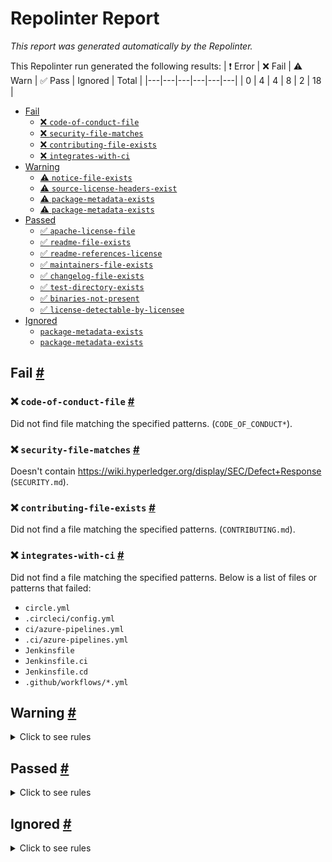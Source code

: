 # Repolinter Report

*This report was generated automatically by the Repolinter.*

This Repolinter run generated the following results:
| ❗  Error | ❌  Fail | ⚠️  Warn | ✅  Pass | Ignored | Total |
|---|---|---|---|---|---|
| 0 | 4 | 4 | 8 | 2 | 18 |

- [Fail](#user-content-fail)
  - [❌ `code-of-conduct-file`](#user-content--code-of-conduct-file)
  - [❌ `security-file-matches`](#user-content--security-file-matches)
  - [❌ `contributing-file-exists`](#user-content--contributing-file-exists)
  - [❌ `integrates-with-ci`](#user-content--integrates-with-ci)
- [Warning](#user-content-warning)
  - [⚠️ `notice-file-exists`](#user-content--notice-file-exists)
  - [⚠️ `source-license-headers-exist`](#user-content--source-license-headers-exist)
  - [⚠️ `package-metadata-exists`](#user-content--package-metadata-exists)
  - [⚠️ `package-metadata-exists`](#user-content--package-metadata-exists)
- [Passed](#user-content-passed)
  - [✅ `apache-license-file`](#user-content--apache-license-file)
  - [✅ `readme-file-exists`](#user-content--readme-file-exists)
  - [✅ `readme-references-license`](#user-content--readme-references-license)
  - [✅ `maintainers-file-exists`](#user-content--maintainers-file-exists)
  - [✅ `changelog-file-exists`](#user-content--changelog-file-exists)
  - [✅ `test-directory-exists`](#user-content--test-directory-exists)
  - [✅ `binaries-not-present`](#user-content--binaries-not-present)
  - [✅ `license-detectable-by-licensee`](#user-content--license-detectable-by-licensee)
- [Ignored](#user-content-ignored)
  - [`package-metadata-exists`](#user-content-package-metadata-exists)
  - [`package-metadata-exists`](#user-content-package-metadata-exists)

## Fail <a href="#user-content-fail" id="fail">#</a>

### ❌ `code-of-conduct-file` <a href="#user-content--code-of-conduct-file" id="-code-of-conduct-file">#</a>

Did not find file matching the specified patterns. (`CODE_OF_CONDUCT*`).

### ❌ `security-file-matches` <a href="#user-content--security-file-matches" id="-security-file-matches">#</a>

Doesn't contain https://wiki.hyperledger.org/display/SEC/Defect+Response (`SECURITY.md`).

### ❌ `contributing-file-exists` <a href="#user-content--contributing-file-exists" id="-contributing-file-exists">#</a>

Did not find a file matching the specified patterns. (`CONTRIBUTING.md`).

### ❌ `integrates-with-ci` <a href="#user-content--integrates-with-ci" id="-integrates-with-ci">#</a>

Did not find a file matching the specified patterns. Below is a list of files or patterns that failed:

- `circle.yml`
- `.circleci/config.yml`
- `ci/azure-pipelines.yml`
- `.ci/azure-pipelines.yml`
- `Jenkinsfile`
- `Jenkinsfile.ci`
- `Jenkinsfile.cd`
- `.github/workflows/*.yml`


## Warning <a href="#user-content-warning" id="warning">#</a>

<details>
<summary>Click to see rules</summary>

### ⚠️ `notice-file-exists` <a href="#user-content--notice-file-exists" id="-notice-file-exists">#</a>

Did not find a file matching the specified patterns. (`NOTICE*`).

### ⚠️ `source-license-headers-exist` <a href="#user-content--source-license-headers-exist" id="-source-license-headers-exist">#</a>

Below is a list of files or patterns that failed:

- `src/dashboard/config/config.js`: The first 5 lines do not contain the pattern(s): Copyright, License.
- `src/dashboard/config/plugin.config.js`: The first 5 lines do not contain the pattern(s): Copyright, License.
- `src/dashboard/config/router.config.js`: The first 5 lines do not contain the pattern(s): Copyright.
- `src/dashboard/config/theme.js`: The first 5 lines do not contain the pattern(s): Copyright, License.
- `src/dashboard/lambda/api.js`: The first 5 lines do not contain the pattern(s): Copyright, License.
- `src/dashboard/mock/agent.js`: The first 5 lines do not contain the pattern(s): Copyright, License.
- `src/dashboard/mock/node.js`: The first 5 lines do not contain the pattern(s): Copyright, License.
- `src/dashboard/mock/organization.js`: The first 5 lines do not contain the pattern(s): Copyright, License.
- `src/dashboard/mock/user.js`: The first 5 lines do not contain the pattern(s): Copyright, License.
- `src/dashboard/scripts/generateMock.js`: The first 5 lines do not contain the pattern(s): Copyright, License.
- `src/dashboard/scripts/getPrettierFiles.js`: The first 5 lines do not contain the pattern(s): Copyright, License.
- `src/dashboard/scripts/lint-prettier.js`: The first 5 lines do not contain the pattern(s): Copyright, License.
- `src/dashboard/scripts/prettier.js`: The first 5 lines do not contain the pattern(s): Copyright, License.
- `src/dashboard/src/app.js`: The first 5 lines do not contain the pattern(s): Copyright, License.
- `src/dashboard/src/defaultSettings.js`: The first 5 lines do not contain the pattern(s): Copyright, License.
- `src/dashboard/src/global.js`: The first 5 lines do not contain the pattern(s): Copyright, License.
- `src/dashboard/src/service-worker.js`: The first 5 lines do not contain the pattern(s): Copyright, License.
- `src/dashboard/tests/run-tests.js`: The first 5 lines do not contain the pattern(s): Copyright, License.
- `src/dashboard/tests/setupTests.js`: The first 5 lines do not contain the pattern(s): Copyright, License.
- `src/dashboard/lambda/mock/matchMock.js`: The first 5 lines do not contain the pattern(s): Copyright, License.
- `src/dashboard/src/e2e/baseLayout.e2e.js`: The first 5 lines do not contain the pattern(s): Copyright, License.
- `src/dashboard/src/e2e/home.e2e.js`: The first 5 lines do not contain the pattern(s): Copyright, License.
- `src/dashboard/src/e2e/login.e2e.js`: The first 5 lines do not contain the pattern(s): Copyright, License.
- `src/dashboard/src/e2e/topMenu.e2e.js`: The first 5 lines do not contain the pattern(s): Copyright, License.
- `src/dashboard/src/e2e/userLayout.e2e.js`: The first 5 lines do not contain the pattern(s): Copyright, License.
- `src/dashboard/src/layouts/BasicLayout.js`: The first 5 lines do not contain the pattern(s): Copyright.
- `src/dashboard/src/layouts/BlankLayout.js`: The first 5 lines do not contain the pattern(s): Copyright, License.
- `src/dashboard/src/layouts/Footer.js`: The first 5 lines do not contain the pattern(s): License.
- `src/dashboard/src/layouts/Header.js`: The first 5 lines do not contain the pattern(s): Copyright, License.
- `src/dashboard/src/layouts/MenuContext.js`: The first 5 lines do not contain the pattern(s): Copyright, License.
- `src/dashboard/src/layouts/UserLayout.js`: The first 5 lines do not contain the pattern(s): Copyright, License.
- `src/dashboard/src/locales/en-US.js`: The first 5 lines do not contain the pattern(s): Copyright.
- `src/dashboard/src/locales/zh-CN.js`: The first 5 lines do not contain the pattern(s): Copyright.
- `src/dashboard/src/models/global.js`: The first 5 lines do not contain the pattern(s): Copyright, License.
- `src/dashboard/src/models/login.js`: The first 5 lines do not contain the pattern(s): Copyright, License.
- `src/dashboard/src/models/menu.js`: The first 5 lines do not contain the pattern(s): Copyright, License.
- `src/dashboard/src/models/node.js`: The first 5 lines do not contain the pattern(s): Copyright, License.
- `src/dashboard/src/models/setting.js`: The first 5 lines do not contain the pattern(s): Copyright, License.
- `src/dashboard/src/models/user.js`: The first 5 lines do not contain the pattern(s): Copyright.
- `src/dashboard/src/pages/404.js`: The first 5 lines do not contain the pattern(s): Copyright, License.
- `src/dashboard/src/pages/Authorized.js`: The first 5 lines do not contain the pattern(s): Copyright, License.
- `src/dashboard/src/services/agent.js`: The first 5 lines do not contain the pattern(s): Copyright, License.
- `src/dashboard/src/services/api.js`: The first 5 lines do not contain the pattern(s): Copyright, License.
- `src/dashboard/src/services/error.js`: The first 5 lines do not contain the pattern(s): Copyright, License.
- `src/dashboard/src/services/node.js`: The first 5 lines do not contain the pattern(s): Copyright, License.
- `src/dashboard/src/services/organization.js`: The first 5 lines do not contain the pattern(s): Copyright, License.
- `src/dashboard/src/services/user.js`: The first 5 lines do not contain the pattern(s): Copyright.
- `src/dashboard/src/utils/Authorized.js`: The first 5 lines do not contain the pattern(s): Copyright, License.
- `src/dashboard/src/utils/authority.js`: The first 5 lines do not contain the pattern(s): Copyright, License.
- `src/dashboard/src/utils/authority.test.js`: The first 5 lines do not contain the pattern(s): Copyright, License.
- `src/dashboard/src/utils/getPageTitle.js`: The first 5 lines do not contain the pattern(s): Copyright, License.
- `src/dashboard/src/utils/networks.js`: The first 5 lines do not contain the pattern(s): Copyright, License.
- `src/dashboard/src/utils/request.js`: The first 5 lines do not contain the pattern(s): Copyright, License.
- `src/dashboard/src/utils/utils.js`: The first 5 lines do not contain the pattern(s): Copyright, License.
- `src/dashboard/src/utils/utils.test.js`: The first 5 lines do not contain the pattern(s): Copyright, License.
- `src/dashboard/src/components/Authorized/Authorized.js`: The first 5 lines do not contain the pattern(s): Copyright, License.
- `src/dashboard/src/components/Authorized/AuthorizedRoute.js`: The first 5 lines do not contain the pattern(s): Copyright, License.
- `src/dashboard/src/components/Authorized/CheckPermissions.js`: The first 5 lines do not contain the pattern(s): Copyright, License.
- `src/dashboard/src/components/Authorized/CheckPermissions.test.js`: The first 5 lines do not contain the pattern(s): Copyright, License.
- `src/dashboard/src/components/Authorized/PromiseRender.js`: The first 5 lines do not contain the pattern(s): Copyright, License.
- `src/dashboard/src/components/Authorized/Secured.js`: The first 5 lines do not contain the pattern(s): Copyright, License.
- `src/dashboard/src/components/Authorized/index.js`: The first 5 lines do not contain the pattern(s): Copyright, License.
- `src/dashboard/src/components/Authorized/renderAuthorize.js`: The first 5 lines do not contain the pattern(s): Copyright, License.
- `src/dashboard/src/components/Exception/index.js`: The first 5 lines do not contain the pattern(s): Copyright, License.
- `src/dashboard/src/components/Exception/typeConfig.js`: The first 5 lines do not contain the pattern(s): Copyright, License.
- `src/dashboard/src/components/FooterToolbar/index.js`: The first 5 lines do not contain the pattern(s): Copyright, License.
- `src/dashboard/src/components/GlobalFooter/index.js`: The first 5 lines do not contain the pattern(s): License.
- `src/dashboard/src/components/GlobalHeader/RightContent.js`: The first 5 lines do not contain the pattern(s): Copyright, License.
- `src/dashboard/src/components/GlobalHeader/index.js`: The first 5 lines do not contain the pattern(s): Copyright, License.
- `src/dashboard/src/components/HeaderDropdown/index.js`: The first 5 lines do not contain the pattern(s): Copyright, License.
- `src/dashboard/src/components/IconFont/index.js`: The first 5 lines do not contain the pattern(s): Copyright, License.
- `src/dashboard/src/components/Login/LoginItem.js`: The first 5 lines do not contain the pattern(s): Copyright, License.
- `src/dashboard/src/components/Login/LoginSubmit.js`: The first 5 lines do not contain the pattern(s): Copyright, License.
- `src/dashboard/src/components/Login/LoginTab.js`: The first 5 lines do not contain the pattern(s): Copyright, License.
- `src/dashboard/src/components/Login/index.js`: The first 5 lines do not contain the pattern(s): Copyright, License.
- `src/dashboard/src/components/Login/loginContext.js`: The first 5 lines do not contain the pattern(s): Copyright, License.
- `src/dashboard/src/components/Login/map.js`: The first 5 lines do not contain the pattern(s): Copyright, License.
- `src/dashboard/src/components/PageHeaderWrapper/GridContent.js`: The first 5 lines do not contain the pattern(s): Copyright, License.
- `src/dashboard/src/components/PageHeaderWrapper/breadcrumb.js`: The first 5 lines do not contain the pattern(s): Copyright, License.
- `src/dashboard/src/components/PageHeaderWrapper/index.js`: The first 5 lines do not contain the pattern(s): Copyright, License.
- `src/dashboard/src/components/PageLoading/index.js`: The first 5 lines do not contain the pattern(s): Copyright, License.
- `src/dashboard/src/components/SelectLang/index.js`: The first 5 lines do not contain the pattern(s): Copyright, License.
- `src/dashboard/src/components/SettingDrawer/BlockCheckbox.js`: The first 5 lines do not contain the pattern(s): Copyright, License.
- `src/dashboard/src/components/SettingDrawer/ThemeColor.js`: The first 5 lines do not contain the pattern(s): Copyright, License.
- `src/dashboard/src/components/SettingDrawer/index.js`: The first 5 lines do not contain the pattern(s): Copyright, License.
- `src/dashboard/src/components/SiderMenu/BaseMenu.js`: The first 5 lines do not contain the pattern(s): Copyright, License.
- `src/dashboard/src/components/SiderMenu/SiderMenu.js`: The first 5 lines do not contain the pattern(s): Copyright, License.
- `src/dashboard/src/components/SiderMenu/SiderMenu.test.js`: The first 5 lines do not contain the pattern(s): Copyright, License.
- `src/dashboard/src/components/SiderMenu/SiderMenuUtils.js`: The first 5 lines do not contain the pattern(s): Copyright, License.
- `src/dashboard/src/components/SiderMenu/index.js`: The first 5 lines do not contain the pattern(s): Copyright, License.
- `src/dashboard/src/components/StandardTable/index.js`: The first 5 lines do not contain the pattern(s): Copyright, License.
- `src/dashboard/src/components/TopNavHeader/index.js`: The first 5 lines do not contain the pattern(s): Copyright, License.
- `src/dashboard/src/components/_utils/pathTools.js`: The first 5 lines do not contain the pattern(s): Copyright, License.
- `src/dashboard/src/components/_utils/pathTools.test.js`: The first 5 lines do not contain the pattern(s): Copyright, License.
- `src/dashboard/src/locales/en-US/component.js`: The first 5 lines do not contain the pattern(s): Copyright, License.
- `src/dashboard/src/locales/en-US/exception.js`: The first 5 lines do not contain the pattern(s): Copyright, License.
- `src/dashboard/src/locales/en-US/form.js`: The first 5 lines do not contain the pattern(s): Copyright.
- `src/dashboard/src/locales/en-US/globalHeader.js`: The first 5 lines do not contain the pattern(s): Copyright, License.
- `src/dashboard/src/locales/en-US/login.js`: The first 5 lines do not contain the pattern(s): Copyright, License.
- `src/dashboard/src/locales/en-US/menu.js`: The first 5 lines do not contain the pattern(s): Copyright, License.
- `src/dashboard/src/locales/en-US/operatorAgent.js`: The first 5 lines do not contain the pattern(s): Copyright, License.
- `src/dashboard/src/locales/en-US/operatorNode.js`: The first 5 lines do not contain the pattern(s): Copyright, License.
- `src/dashboard/src/locales/en-US/operatorOrganization.js`: The first 5 lines do not contain the pattern(s): Copyright, License.
- `src/dashboard/src/locales/en-US/operatorUser.js`: The first 5 lines do not contain the pattern(s): Copyright.
- `src/dashboard/src/locales/en-US/pwa.js`: The first 5 lines do not contain the pattern(s): Copyright, License.
- `src/dashboard/src/locales/zh-CN/component.js`: The first 5 lines do not contain the pattern(s): Copyright, License.
- `src/dashboard/src/locales/zh-CN/exception.js`: The first 5 lines do not contain the pattern(s): Copyright, License.
- `src/dashboard/src/locales/zh-CN/form.js`: The first 5 lines do not contain the pattern(s): Copyright.
- `src/dashboard/src/locales/zh-CN/globalHeader.js`: The first 5 lines do not contain the pattern(s): Copyright, License.
- `src/dashboard/src/locales/zh-CN/login.js`: The first 5 lines do not contain the pattern(s): Copyright, License.
- `src/dashboard/src/locales/zh-CN/menu.js`: The first 5 lines do not contain the pattern(s): Copyright, License.
- `src/dashboard/src/locales/zh-CN/operatorAgent.js`: The first 5 lines do not contain the pattern(s): Copyright, License.
- `src/dashboard/src/locales/zh-CN/operatorNode.js`: The first 5 lines do not contain the pattern(s): Copyright, License.
- `src/dashboard/src/locales/zh-CN/operatorOrganization.js`: The first 5 lines do not contain the pattern(s): Copyright, License.
- `src/dashboard/src/locales/zh-CN/operatorUser.js`: The first 5 lines do not contain the pattern(s): Copyright.
- `src/dashboard/src/locales/zh-CN/pwa.js`: The first 5 lines do not contain the pattern(s): Copyright, License.
- `src/dashboard/src/pages/Exception/403.js`: The first 5 lines do not contain the pattern(s): Copyright, License.
- `src/dashboard/src/pages/Exception/404.js`: The first 5 lines do not contain the pattern(s): Copyright, License.
- `src/dashboard/src/pages/Exception/500.js`: The first 5 lines do not contain the pattern(s): Copyright, License.
- `src/dashboard/src/pages/Exception/TriggerException.js`: The first 5 lines do not contain the pattern(s): Copyright, License.
- `src/dashboard/src/pages/Operator/Agent.js`: The first 5 lines do not contain the pattern(s): Copyright, License.
- `src/dashboard/src/pages/Operator/Organization.js`: The first 5 lines do not contain the pattern(s): Copyright.
- `src/dashboard/src/pages/Operator/Overview.js`: The first 5 lines do not contain the pattern(s): Copyright, License.
- `src/dashboard/src/pages/Operator/UserManagement.js`: The first 5 lines do not contain the pattern(s): Copyright.
- `src/dashboard/src/pages/Overview/index.js`: The first 5 lines do not contain the pattern(s): Copyright, License.
- `src/dashboard/src/pages/User/Login.js`: The first 5 lines do not contain the pattern(s): Copyright.
- `src/dashboard/src/locales/en-US/fabric/ca.js`: The first 5 lines do not contain the pattern(s): Copyright, License.
- `src/dashboard/src/locales/zh-CN/fabric/ca.js`: The first 5 lines do not contain the pattern(s): Copyright, License.
- `src/dashboard/src/pages/Exception/models/error.js`: The first 5 lines do not contain the pattern(s): Copyright, License.
- `src/dashboard/src/pages/Operator/Agent/Agent.js`: The first 5 lines do not contain the pattern(s): Copyright, License.
- `src/dashboard/src/pages/Operator/Agent/newAgent.js`: The first 5 lines do not contain the pattern(s): Copyright, License.
- `src/dashboard/src/pages/Operator/Node/index.js`: The first 5 lines do not contain the pattern(s): Copyright.
- `src/dashboard/src/pages/Operator/models/agent.js`: The first 5 lines do not contain the pattern(s): Copyright, License.
- `src/dashboard/src/pages/Operator/models/organization.js`: The first 5 lines do not contain the pattern(s): Copyright, License.
- `src/dashboard/src/pages/Operator/Node/New/basicInfo.js`: The first 5 lines do not contain the pattern(s): Copyright, License.
- `src/dashboard/src/pages/Operator/Node/New/index.js`: The first 5 lines do not contain the pattern(s): Copyright, License.
- `src/dashboard/src/pages/Operator/Node/New/nodeInfo.js`: The first 5 lines do not contain the pattern(s): Copyright, License.
- `src/dashboard/src/pages/Operator/Node/New/Fabric/ca.js`: The first 5 lines do not contain the pattern(s): Copyright, License.
- `src/dashboard/src/pages/Operator/Node/New/Fabric/orderer.js`: The first 5 lines do not contain the pattern(s): Copyright, License.
- `src/dashboard/src/pages/Operator/Node/New/Fabric/peer.js`: The first 5 lines do not contain the pattern(s): Copyright, License.

### ⚠️ `package-metadata-exists` <a href="#user-content--package-metadata-exists" id="-package-metadata-exists">#</a>

Did not find a file matching the specified patterns. (`package.json`).

### ⚠️ `package-metadata-exists` <a href="#user-content--package-metadata-exists" id="-package-metadata-exists">#</a>

Did not find a file matching the specified patterns. Below is a list of files or patterns that failed:

- `setup.py`
- `requirements.txt`

</details>

## Passed <a href="#user-content-passed" id="passed">#</a>

<details>
<summary>Click to see rules</summary>

### ✅ `apache-license-file` <a href="#user-content--apache-license-file" id="-apache-license-file">#</a>

Contains Apache License.*Version 2.0 (`LICENSE`).

### ✅ `readme-file-exists` <a href="#user-content--readme-file-exists" id="-readme-file-exists">#</a>

Found file (`README.md`).

### ✅ `readme-references-license` <a href="#user-content--readme-references-license" id="-readme-references-license">#</a>

Contains license (`README.md`).

### ✅ `maintainers-file-exists` <a href="#user-content--maintainers-file-exists" id="-maintainers-file-exists">#</a>

Found file (`MAINTAINERS.md`).

### ✅ `changelog-file-exists` <a href="#user-content--changelog-file-exists" id="-changelog-file-exists">#</a>

Found file (`CHANGELOG.md`).

### ✅ `test-directory-exists` <a href="#user-content--test-directory-exists" id="-test-directory-exists">#</a>

Found file (`tests`).

### ✅ `binaries-not-present` <a href="#user-content--binaries-not-present" id="-binaries-not-present">#</a>

Excluded file type doesn't exist. (`**/*.exe,**/*.dll,!node_modules/**`).

### ✅ `license-detectable-by-licensee` <a href="#user-content--license-detectable-by-licensee" id="-license-detectable-by-licensee">#</a>

Licensee identified the license for project: Apache-2.0.

</details>

## Ignored <a href="#user-content-ignored" id="ignored">#</a>

<details>
<summary>Click to see rules</summary>

### `package-metadata-exists` <a href="#user-content-package-metadata-exists" id="package-metadata-exists">#</a>

This rule was ignored for the following reason: ignored due to unsatisfied condition(s): "language=ruby"

### `package-metadata-exists` <a href="#user-content-package-metadata-exists" id="package-metadata-exists">#</a>

This rule was ignored for the following reason: ignored due to unsatisfied condition(s): "language=java"

</details>

